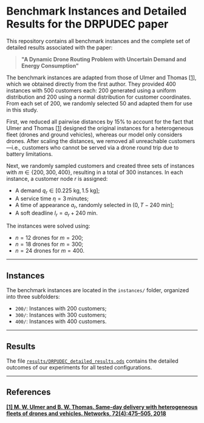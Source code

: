 # Benchmark Instances and Detailed Results for the DRPUDEC paper

This repository contains all benchmark instances and the complete set of detailed results associated with the paper:

> **"A Dynamic Drone Routing Problem with Uncertain Demand and Energy Consumption"**

The benchmark instances are adapted from those of Ulmer and Thomas [[1](#references)], which we obtained directly from the first author. They provided 400 instances with 500 customers each: 200 generated using a uniform distribution and 200 using a normal distribution for customer coordinates. From each set of 200, we randomly selected 50 and adapted them for use in this study.

First, we reduced all pairwise distances by 15% to account for the fact that Ulmer and Thomas [[1](#references)] designed the original instances for a heterogeneous fleet (drones and ground vehicles), whereas our model only considers drones. After scaling the distances, we removed all unreachable customers—i.e., customers who cannot be served via a drone round trip due to battery limitations.

Next, we randomly sampled customers and created three sets of instances with $m \in \{200, 300, 400\}$, resulting in a total of 300 instances. In each instance, a customer node $r$ is assigned:

- A demand $q_r \in [0.225\text{ kg}, 1.5\text{ kg}]$;
- A service time $\eta = 3$ minutes;
- A time of appearance $a_r$, randomly selected in $(0, T - 240\text{ min}]$;
- A soft deadline $l_r = a_r + 240\text{ min}$.

The instances were solved using:
- $n = 12$ drones for $m = 200$;
- $n = 18$ drones for $m = 300$;
- $n = 24$ drones for $m = 400$.

---

## Instances

The benchmark instances are located in the `instances/` folder, organized into three subfolders:
- `200/`: Instances with 200 customers;
- `300/`: Instances with 300 customers; 
- `400/`: Instances with 400 customers.

---

## Results

The file [`results/DRPUDEC_detailed_results.ods`](results/DRPUDEC_detailed_results.ods) contains the detailed outcomes of our experiments for all tested configurations.

---

## References

**[\[1\] M. W. Ulmer and B. W. Thomas. Same-day delivery with heterogeneous fleets of drones and vehicles. Networks, 72(4):475–505, 2018]( https://doi.org/10.1002/net.21855)**
